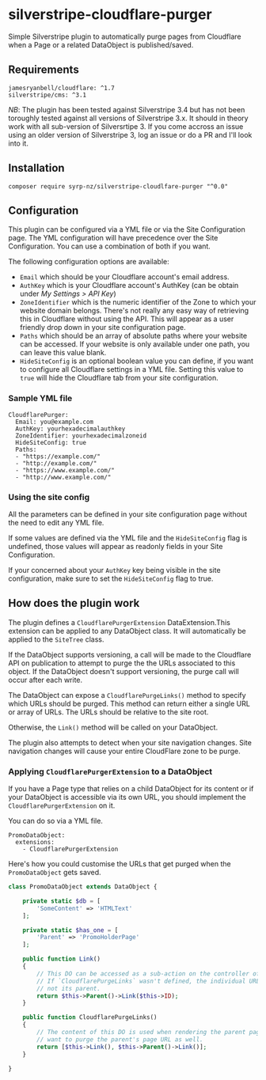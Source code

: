 # silverstripe-cloudflare-purger
Simple Silverstripe plugin to automatically purge pages from Cloudflare when a Page or a related DataObject is published/saved.

## Requirements
```
jamesryanbell/cloudflare: ^1.7
silverstripe/cms: ^3.1
```

_NB_: The plugin has been tested against Silverstripe 3.4 but has not been toroughly tested against all versions of Silverstripe 3.x. It should in theory work with all sub-version of Silversrtipe 3. If you come accross an issue using an older version of Silverstripe 3, log an issue or do a PR and I'll look into it.

## Installation
```
composer require syrp-nz/silverstripe-cloudlfare-purger "^0.0"
```

## Configuration
This plugin can be configured via a YML file or via the Site Configuration page. The YML configuration will have precedence over the Site Configuration. You can use a combination of both if you want.

The following configuration options are available:
* `Email` which should be your Cloudflare account's email address.
* `AuthKey` which is your Cloudflare account's AuthKey (can be obtain under _My Settings > API Key_)
* `ZoneIdentifier` which is the numeric identifier of the Zone to which your website domain belongs. There's not really any easy way of retrieving this in Cloudflare without using the API. This will appear as a user friendly drop down in your site configuration page.
* `Paths` which should be an array of absolute paths where your website can be accessed. If your website is only available under one path, you can leave this value blank.
* `HideSiteConfig` is an optional boolean value you can define, if you want to configure all Cloudflare settings in a YML file. Setting this value to `true` will hide the Cloudflare tab from your site configuration.

### Sample YML file
```YML
CloudflarePurger:
  Email: you@example.com
  AuthKey: yourhexadecimalauthkey
  ZoneIdentifier: yourhexadecimalzoneid
  HideSiteConfig: true
  Paths:
  - "https://example.com/"
  - "http://example.com/"
  - "https://www.example.com/"
  - "http://www.example.com/"
```

### Using the site config
All the parameters can be defined in your site configuration page without the need to edit any YML file.

If some values are defined via the YML file and the `HideSiteConfig` flag is undefined, those values will appear as readonly fields in your Site Configuration.

If your concerned about your `AuthKey` key being visible in the site configuration, make sure to set the `HideSiteConfig` flag to true.

## How does the plugin work
The plugin defines a `CloudflarePurgerExtension` DataExtension.This extension can be applied to any DataObject class. It will automatically be applied to the `SiteTree` class.

If the DataObject supports versioning, a call will be made to the Cloudflare API on publication to attempt to purge the the URLs associated to this object. If the DataObject doesn't support versioning, the purge call will occur after each write.

The DataObject can expose a `CloudflarePurgeLinks()` method to specify which URLs should be purged. This method can return either a single URL or array of URLs. The URLs should be relative to the site root.

Otherwise, the `Link()` method will be called on your DataObject.

The plugin also attempts to detect when your site navigation changes. Site navigation changes will cause your entire CloudFlare zone to be purge.

### Applying `CloudflarePurgerExtension` to a DataObject
If you have a Page type that relies on a child DataObject for its content or if your DataObject is accessible via its own URL, you should implement the `CloudflarePurgerExtension` on it.

You can do so via a YML file.

```YML
PromoDataObject:
  extensions:
    - CloudflarePurgerExtension
```

Here's how you could customise the URLs that get purged when the `PromoDataObject` gets saved.

```php
class PromoDataObject extends DataObject {

    private static $db = [
        'SomeContent' => 'HTMLText'
    ];

    private static $has_one = [
        'Parent' => 'PromoHolderPage'
    ];

    public function Link()
    {
        // This DO can be accessed as a sub-action on the controller of its parent page through its ID.
        // If `CloudflarePurgeLinks` wasn't defined, the individual URL of this DO would be purge, but
        // not its parent.
        return $this->Parent()->Link($this->ID);
    }

    public function CloudflarePurgeLinks()
    {
        // The content of this DO is used when rendering the parent page. So when this DO is saved, we
        // want to purge the parent's page URL as well.
        return [$this->Link(), $this->Parent()->Link()];
    }

}
```
